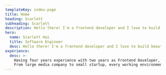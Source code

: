 ```yaml
---
templateKey: index-page
title: Home
heading: Scarlett
subheading: Scarlett
description: Hello there! I'm a frontend developer and I love to build and develop beautiful stuff.
hero:
  name: Scarlett Hui
  title: Software Engineer
  desc: Hello there! I'm a frontend developer and I love to build beautiful stuff.
experience:
  desc: >-
    Having four years experience with two years as Frontend Developer, there are still much for me to learn! 
    From large media company to small startup, every working environment is a new challenge and is a new place for me to meet other excellent developers! 
---
```


